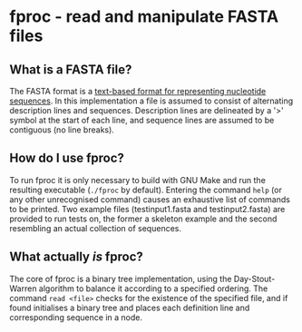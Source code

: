 # fproc - read and manipulate FASTA files

## What is a FASTA file?
The FASTA format is a [text-based format for representing nucleotide sequences](https://en.wikipedia.org/wiki/FASTA_format). In this implementation a file is assumed to consist of alternating description lines and sequences. Description lines are delineated by a '>' symbol at the start of each line, and sequence lines are assumed to be contiguous (no line breaks).

## How do I use fproc?
To run fproc it is only necessary to build with GNU Make and run the resulting executable (`./fproc` by default). Entering the command `help` (or any other unrecognised command) causes an exhaustive list of commands to be printed. Two example files (testinput1.fasta and testinput2.fasta) are provided to run tests on, the former a skeleton example and the second resembling an actual collection of sequences.

## What actually *is* fproc?
The core of fproc is a binary tree implementation, using the Day-Stout-Warren algorithm to balance it according to a specified ordering. The command `read <file>` checks for the existence of the specified file, and if found initialises a binary tree and places each definition line and corresponding sequence in a node. 

